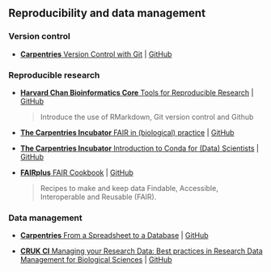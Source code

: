  

## Reproducibility and data management

### Version control

- [**Carpentries** Version Control with Git](https://swcarpentry.github.io/git-novice/) | [GitHub](https://github.com/swcarpentry/git-novice)

### Reproducible research

- [**Harvard Chan Bioinformatics Core** Tools for Reproducible Research](https://hbctraining.github.io/reproducibility-tools/) | [GitHub](https://github.com/hbctraining/reproducibility-tools)
	> Introduce the use of RMarkdown, Git version control and Github

- [**The Carpentries Incubator** FAIR in (biological) practice](https://carpentries-incubator.github.io/fair-bio-practice/) | [GitHub](https://github.com/carpentries-incubator/fair-bio-practice)

- [**The Carpentries Incubator** Introduction to Conda for (Data) Scientists](https://carpentries-incubator.github.io/introduction-to-conda-for-data-scientists/) | [GitHub](https://github.com/carpentries-incubator/introduction-to-conda-for-data-scientists)

- [**FAIRplus** FAIR Cookbook](https://fairplus.github.io/the-fair-cookbook/content/home.html) | [GitHub](https://github.com/FAIRplus/the-fair-cookbook)
  > Recipes to make and keep data Findable, Accessible, Interoperable and Reusable (FAIR).



### Data management

- [**Carpentries** From a Spreadsheet to a Database](https://carpentries-incubator.github.io/capstone-novice-spreadsheet-biblio/) | [GitHub](https://github.com/carpentries-incubator/capstone-novice-spreadsheet-biblio)
 
- [**CRUK CI** Managing your Research Data: Best practices in Research Data Management for Biological Sciences](https://bioinformatics-core-shared-training.github.io/Managing-your-research-data/) | [GitHub](https://github.com/bioinformatics-core-shared-training/Managing-your-research-data)
